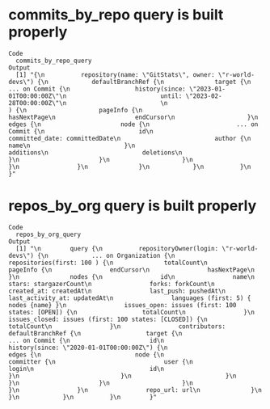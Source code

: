 # commits_by_repo query is built properly

    Code
      commits_by_repo_query
    Output
      [1] "{\n          repository(name: \"GitStats\", owner: \"r-world-devs\") {\n            defaultBranchRef {\n              target {\n                ... on Commit {\n                  history(since: \"2023-01-01T00:00:00Z\"\n                          until: \"2023-02-28T00:00:00Z\"\n                          \n                          ) {\n                    pageInfo {\n                      hasNextPage\n                      endCursor\n                    }\n                    edges {\n                      node {\n                        ... on Commit {\n                          id\n                          committed_date: committedDate\n                          author {\n                            name\n                          }\n                          additions\n                          deletions\n                        }\n                      }\n                    }\n                  }\n                }\n              }\n            }\n          }\n        }"

# repos_by_org query is built properly

    Code
      repos_by_org_query
    Output
      [1] "\n        query {\n          repositoryOwner(login: \"r-world-devs\") {\n            ... on Organization {\n              repositories(first: 100 ) {\n              totalCount\n              pageInfo {\n                endCursor\n                hasNextPage\n              }\n              nodes {\n                id\n                name\n                stars: stargazerCount\n                forks: forkCount\n                created_at: createdAt\n                last_push: pushedAt\n                last_activity_at: updatedAt\n                languages (first: 5) { nodes {name} }\n                issues_open: issues (first: 100 states: [OPEN]) {\n                  totalCount\n                }\n                issues_closed: issues (first: 100 states: [CLOSED]) {\n                  totalCount\n                }\n                contributors: defaultBranchRef {\n                  target {\n                    ... on Commit {\n                      id\n                      history(since: \"2020-01-01T00:00:00Z\") {\n                        edges {\n                          node {\n                            committer {\n                              user {\n                                login\n                                id\n                              }\n                            }\n                          }\n                        }\n                      }\n                    }\n                  }\n                }\n                repo_url: url\n              }\n            }\n            }\n          }\n        }"

